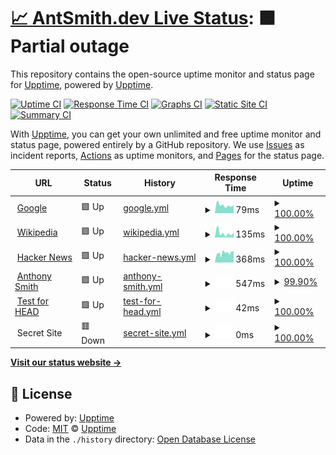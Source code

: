 # [📈 AntSmith.dev Live Status](https://Antsmith.dev): <!--live status--> **🟧 Partial outage**

This repository contains the open-source uptime monitor and status page for [Upptime](https://upptime.js.org), powered by [Upptime](https://github.com/upptime/upptime).

[![Uptime CI](https://github.com/upptime/upptime/workflows/Uptime%20CI/badge.svg)](https://github.com/upptime/upptime/actions?query=workflow%3A%22Uptime+CI%22)
[![Response Time CI](https://github.com/upptime/upptime/workflows/Response%20Time%20CI/badge.svg)](https://github.com/upptime/upptime/actions?query=workflow%3A%22Response+Time+CI%22)
[![Graphs CI](https://github.com/upptime/upptime/workflows/Graphs%20CI/badge.svg)](https://github.com/upptime/upptime/actions?query=workflow%3A%22Graphs+CI%22)
[![Static Site CI](https://github.com/upptime/upptime/workflows/Static%20Site%20CI/badge.svg)](https://github.com/upptime/upptime/actions?query=workflow%3A%22Static+Site+CI%22)
[![Summary CI](https://github.com/upptime/upptime/workflows/Summary%20CI/badge.svg)](https://github.com/upptime/upptime/actions?query=workflow%3A%22Summary+CI%22)

With [Upptime](https://upptime.js.org), you can get your own unlimited and free uptime monitor and status page, powered entirely by a GitHub repository. We use [Issues](https://github.com/upptime/upptime/issues) as incident reports, [Actions](https://github.com/upptime/upptime/actions) as uptime monitors, and [Pages](https://Antsmith.dev) for the status page.

<!--start: status pages-->
<!-- This summary is generated by Upptime (https://github.com/upptime/upptime) -->
<!-- Do not edit this manually, your changes will be overwritten -->
<!-- prettier-ignore -->
| URL | Status | History | Response Time | Uptime |
| --- | ------ | ------- | ------------- | ------ |
| <img alt="" src="https://favicons.githubusercontent.com/www.google.com" height="13"> [Google](https://www.google.com) | 🟩 Up | [google.yml](https://github.com/AntSmithCode/AntSmithDevUptime/commits/HEAD/history/google.yml) | <details><summary><img alt="Response time graph" src="./graphs/google/response-time-week.png" height="20"> 79ms</summary><br><a href="https://Antsmith.dev/history/google"><img alt="Response time 79" src="https://img.shields.io/endpoint?url=https%3A%2F%2Fraw.githubusercontent.com%2FAntSmithCode%2FAntSmithDevUptime%2FHEAD%2Fapi%2Fgoogle%2Fresponse-time.json"></a><br><a href="https://Antsmith.dev/history/google"><img alt="24-hour response time 79" src="https://img.shields.io/endpoint?url=https%3A%2F%2Fraw.githubusercontent.com%2FAntSmithCode%2FAntSmithDevUptime%2FHEAD%2Fapi%2Fgoogle%2Fresponse-time-day.json"></a><br><a href="https://Antsmith.dev/history/google"><img alt="7-day response time 79" src="https://img.shields.io/endpoint?url=https%3A%2F%2Fraw.githubusercontent.com%2FAntSmithCode%2FAntSmithDevUptime%2FHEAD%2Fapi%2Fgoogle%2Fresponse-time-week.json"></a><br><a href="https://Antsmith.dev/history/google"><img alt="30-day response time 81" src="https://img.shields.io/endpoint?url=https%3A%2F%2Fraw.githubusercontent.com%2FAntSmithCode%2FAntSmithDevUptime%2FHEAD%2Fapi%2Fgoogle%2Fresponse-time-month.json"></a><br><a href="https://Antsmith.dev/history/google"><img alt="1-year response time 79" src="https://img.shields.io/endpoint?url=https%3A%2F%2Fraw.githubusercontent.com%2FAntSmithCode%2FAntSmithDevUptime%2FHEAD%2Fapi%2Fgoogle%2Fresponse-time-year.json"></a></details> | <details><summary><a href="https://Antsmith.dev/history/google">100.00%</a></summary><a href="https://Antsmith.dev/history/google"><img alt="All-time uptime 100.00%" src="https://img.shields.io/endpoint?url=https%3A%2F%2Fraw.githubusercontent.com%2FAntSmithCode%2FAntSmithDevUptime%2FHEAD%2Fapi%2Fgoogle%2Fuptime.json"></a><br><a href="https://Antsmith.dev/history/google"><img alt="24-hour uptime 100.00%" src="https://img.shields.io/endpoint?url=https%3A%2F%2Fraw.githubusercontent.com%2FAntSmithCode%2FAntSmithDevUptime%2FHEAD%2Fapi%2Fgoogle%2Fuptime-day.json"></a><br><a href="https://Antsmith.dev/history/google"><img alt="7-day uptime 100.00%" src="https://img.shields.io/endpoint?url=https%3A%2F%2Fraw.githubusercontent.com%2FAntSmithCode%2FAntSmithDevUptime%2FHEAD%2Fapi%2Fgoogle%2Fuptime-week.json"></a><br><a href="https://Antsmith.dev/history/google"><img alt="30-day uptime 100.00%" src="https://img.shields.io/endpoint?url=https%3A%2F%2Fraw.githubusercontent.com%2FAntSmithCode%2FAntSmithDevUptime%2FHEAD%2Fapi%2Fgoogle%2Fuptime-month.json"></a><br><a href="https://Antsmith.dev/history/google"><img alt="1-year uptime 100.00%" src="https://img.shields.io/endpoint?url=https%3A%2F%2Fraw.githubusercontent.com%2FAntSmithCode%2FAntSmithDevUptime%2FHEAD%2Fapi%2Fgoogle%2Fuptime-year.json"></a></details>
| <img alt="" src="https://favicons.githubusercontent.com/en.wikipedia.org" height="13"> [Wikipedia](https://en.wikipedia.org) | 🟩 Up | [wikipedia.yml](https://github.com/AntSmithCode/AntSmithDevUptime/commits/HEAD/history/wikipedia.yml) | <details><summary><img alt="Response time graph" src="./graphs/wikipedia/response-time-week.png" height="20"> 135ms</summary><br><a href="https://Antsmith.dev/history/wikipedia"><img alt="Response time 125" src="https://img.shields.io/endpoint?url=https%3A%2F%2Fraw.githubusercontent.com%2FAntSmithCode%2FAntSmithDevUptime%2FHEAD%2Fapi%2Fwikipedia%2Fresponse-time.json"></a><br><a href="https://Antsmith.dev/history/wikipedia"><img alt="24-hour response time 45" src="https://img.shields.io/endpoint?url=https%3A%2F%2Fraw.githubusercontent.com%2FAntSmithCode%2FAntSmithDevUptime%2FHEAD%2Fapi%2Fwikipedia%2Fresponse-time-day.json"></a><br><a href="https://Antsmith.dev/history/wikipedia"><img alt="7-day response time 135" src="https://img.shields.io/endpoint?url=https%3A%2F%2Fraw.githubusercontent.com%2FAntSmithCode%2FAntSmithDevUptime%2FHEAD%2Fapi%2Fwikipedia%2Fresponse-time-week.json"></a><br><a href="https://Antsmith.dev/history/wikipedia"><img alt="30-day response time 187" src="https://img.shields.io/endpoint?url=https%3A%2F%2Fraw.githubusercontent.com%2FAntSmithCode%2FAntSmithDevUptime%2FHEAD%2Fapi%2Fwikipedia%2Fresponse-time-month.json"></a><br><a href="https://Antsmith.dev/history/wikipedia"><img alt="1-year response time 125" src="https://img.shields.io/endpoint?url=https%3A%2F%2Fraw.githubusercontent.com%2FAntSmithCode%2FAntSmithDevUptime%2FHEAD%2Fapi%2Fwikipedia%2Fresponse-time-year.json"></a></details> | <details><summary><a href="https://Antsmith.dev/history/wikipedia">100.00%</a></summary><a href="https://Antsmith.dev/history/wikipedia"><img alt="All-time uptime 100.00%" src="https://img.shields.io/endpoint?url=https%3A%2F%2Fraw.githubusercontent.com%2FAntSmithCode%2FAntSmithDevUptime%2FHEAD%2Fapi%2Fwikipedia%2Fuptime.json"></a><br><a href="https://Antsmith.dev/history/wikipedia"><img alt="24-hour uptime 100.00%" src="https://img.shields.io/endpoint?url=https%3A%2F%2Fraw.githubusercontent.com%2FAntSmithCode%2FAntSmithDevUptime%2FHEAD%2Fapi%2Fwikipedia%2Fuptime-day.json"></a><br><a href="https://Antsmith.dev/history/wikipedia"><img alt="7-day uptime 100.00%" src="https://img.shields.io/endpoint?url=https%3A%2F%2Fraw.githubusercontent.com%2FAntSmithCode%2FAntSmithDevUptime%2FHEAD%2Fapi%2Fwikipedia%2Fuptime-week.json"></a><br><a href="https://Antsmith.dev/history/wikipedia"><img alt="30-day uptime 100.00%" src="https://img.shields.io/endpoint?url=https%3A%2F%2Fraw.githubusercontent.com%2FAntSmithCode%2FAntSmithDevUptime%2FHEAD%2Fapi%2Fwikipedia%2Fuptime-month.json"></a><br><a href="https://Antsmith.dev/history/wikipedia"><img alt="1-year uptime 100.00%" src="https://img.shields.io/endpoint?url=https%3A%2F%2Fraw.githubusercontent.com%2FAntSmithCode%2FAntSmithDevUptime%2FHEAD%2Fapi%2Fwikipedia%2Fuptime-year.json"></a></details>
| <img alt="" src="https://favicons.githubusercontent.com/news.ycombinator.com" height="13"> [Hacker News](https://news.ycombinator.com) | 🟩 Up | [hacker-news.yml](https://github.com/AntSmithCode/AntSmithDevUptime/commits/HEAD/history/hacker-news.yml) | <details><summary><img alt="Response time graph" src="./graphs/hacker-news/response-time-week.png" height="20"> 368ms</summary><br><a href="https://Antsmith.dev/history/hacker-news"><img alt="Response time 386" src="https://img.shields.io/endpoint?url=https%3A%2F%2Fraw.githubusercontent.com%2FAntSmithCode%2FAntSmithDevUptime%2FHEAD%2Fapi%2Fhacker-news%2Fresponse-time.json"></a><br><a href="https://Antsmith.dev/history/hacker-news"><img alt="24-hour response time 411" src="https://img.shields.io/endpoint?url=https%3A%2F%2Fraw.githubusercontent.com%2FAntSmithCode%2FAntSmithDevUptime%2FHEAD%2Fapi%2Fhacker-news%2Fresponse-time-day.json"></a><br><a href="https://Antsmith.dev/history/hacker-news"><img alt="7-day response time 368" src="https://img.shields.io/endpoint?url=https%3A%2F%2Fraw.githubusercontent.com%2FAntSmithCode%2FAntSmithDevUptime%2FHEAD%2Fapi%2Fhacker-news%2Fresponse-time-week.json"></a><br><a href="https://Antsmith.dev/history/hacker-news"><img alt="30-day response time 330" src="https://img.shields.io/endpoint?url=https%3A%2F%2Fraw.githubusercontent.com%2FAntSmithCode%2FAntSmithDevUptime%2FHEAD%2Fapi%2Fhacker-news%2Fresponse-time-month.json"></a><br><a href="https://Antsmith.dev/history/hacker-news"><img alt="1-year response time 386" src="https://img.shields.io/endpoint?url=https%3A%2F%2Fraw.githubusercontent.com%2FAntSmithCode%2FAntSmithDevUptime%2FHEAD%2Fapi%2Fhacker-news%2Fresponse-time-year.json"></a></details> | <details><summary><a href="https://Antsmith.dev/history/hacker-news">100.00%</a></summary><a href="https://Antsmith.dev/history/hacker-news"><img alt="All-time uptime 99.95%" src="https://img.shields.io/endpoint?url=https%3A%2F%2Fraw.githubusercontent.com%2FAntSmithCode%2FAntSmithDevUptime%2FHEAD%2Fapi%2Fhacker-news%2Fuptime.json"></a><br><a href="https://Antsmith.dev/history/hacker-news"><img alt="24-hour uptime 100.00%" src="https://img.shields.io/endpoint?url=https%3A%2F%2Fraw.githubusercontent.com%2FAntSmithCode%2FAntSmithDevUptime%2FHEAD%2Fapi%2Fhacker-news%2Fuptime-day.json"></a><br><a href="https://Antsmith.dev/history/hacker-news"><img alt="7-day uptime 100.00%" src="https://img.shields.io/endpoint?url=https%3A%2F%2Fraw.githubusercontent.com%2FAntSmithCode%2FAntSmithDevUptime%2FHEAD%2Fapi%2Fhacker-news%2Fuptime-week.json"></a><br><a href="https://Antsmith.dev/history/hacker-news"><img alt="30-day uptime 100.00%" src="https://img.shields.io/endpoint?url=https%3A%2F%2Fraw.githubusercontent.com%2FAntSmithCode%2FAntSmithDevUptime%2FHEAD%2Fapi%2Fhacker-news%2Fuptime-month.json"></a><br><a href="https://Antsmith.dev/history/hacker-news"><img alt="1-year uptime 99.95%" src="https://img.shields.io/endpoint?url=https%3A%2F%2Fraw.githubusercontent.com%2FAntSmithCode%2FAntSmithDevUptime%2FHEAD%2Fapi%2Fhacker-news%2Fuptime-year.json"></a></details>
| <img alt="" src="https://favicons.githubusercontent.com/antsmith.dev" height="13"> [Anthony Smith](https://antsmith.dev) | 🟩 Up | [anthony-smith.yml](https://github.com/AntSmithCode/AntSmithDevUptime/commits/HEAD/history/anthony-smith.yml) | <details><summary><img alt="Response time graph" src="./graphs/anthony-smith/response-time-week.png" height="20"> 547ms</summary><br><a href="https://Antsmith.dev/history/anthony-smith"><img alt="Response time 646" src="https://img.shields.io/endpoint?url=https%3A%2F%2Fraw.githubusercontent.com%2FAntSmithCode%2FAntSmithDevUptime%2FHEAD%2Fapi%2Fanthony-smith%2Fresponse-time.json"></a><br><a href="https://Antsmith.dev/history/anthony-smith"><img alt="24-hour response time 481" src="https://img.shields.io/endpoint?url=https%3A%2F%2Fraw.githubusercontent.com%2FAntSmithCode%2FAntSmithDevUptime%2FHEAD%2Fapi%2Fanthony-smith%2Fresponse-time-day.json"></a><br><a href="https://Antsmith.dev/history/anthony-smith"><img alt="7-day response time 547" src="https://img.shields.io/endpoint?url=https%3A%2F%2Fraw.githubusercontent.com%2FAntSmithCode%2FAntSmithDevUptime%2FHEAD%2Fapi%2Fanthony-smith%2Fresponse-time-week.json"></a><br><a href="https://Antsmith.dev/history/anthony-smith"><img alt="30-day response time 564" src="https://img.shields.io/endpoint?url=https%3A%2F%2Fraw.githubusercontent.com%2FAntSmithCode%2FAntSmithDevUptime%2FHEAD%2Fapi%2Fanthony-smith%2Fresponse-time-month.json"></a><br><a href="https://Antsmith.dev/history/anthony-smith"><img alt="1-year response time 646" src="https://img.shields.io/endpoint?url=https%3A%2F%2Fraw.githubusercontent.com%2FAntSmithCode%2FAntSmithDevUptime%2FHEAD%2Fapi%2Fanthony-smith%2Fresponse-time-year.json"></a></details> | <details><summary><a href="https://Antsmith.dev/history/anthony-smith">99.90%</a></summary><a href="https://Antsmith.dev/history/anthony-smith"><img alt="All-time uptime 99.99%" src="https://img.shields.io/endpoint?url=https%3A%2F%2Fraw.githubusercontent.com%2FAntSmithCode%2FAntSmithDevUptime%2FHEAD%2Fapi%2Fanthony-smith%2Fuptime.json"></a><br><a href="https://Antsmith.dev/history/anthony-smith"><img alt="24-hour uptime 99.28%" src="https://img.shields.io/endpoint?url=https%3A%2F%2Fraw.githubusercontent.com%2FAntSmithCode%2FAntSmithDevUptime%2FHEAD%2Fapi%2Fanthony-smith%2Fuptime-day.json"></a><br><a href="https://Antsmith.dev/history/anthony-smith"><img alt="7-day uptime 99.90%" src="https://img.shields.io/endpoint?url=https%3A%2F%2Fraw.githubusercontent.com%2FAntSmithCode%2FAntSmithDevUptime%2FHEAD%2Fapi%2Fanthony-smith%2Fuptime-week.json"></a><br><a href="https://Antsmith.dev/history/anthony-smith"><img alt="30-day uptime 99.98%" src="https://img.shields.io/endpoint?url=https%3A%2F%2Fraw.githubusercontent.com%2FAntSmithCode%2FAntSmithDevUptime%2FHEAD%2Fapi%2Fanthony-smith%2Fuptime-month.json"></a><br><a href="https://Antsmith.dev/history/anthony-smith"><img alt="1-year uptime 99.99%" src="https://img.shields.io/endpoint?url=https%3A%2F%2Fraw.githubusercontent.com%2FAntSmithCode%2FAntSmithDevUptime%2FHEAD%2Fapi%2Fanthony-smith%2Fuptime-year.json"></a></details>
| <img alt="" src="https://favicons.githubusercontent.com/www.google.com" height="13"> [Test for HEAD](https://www.google.com) | 🟩 Up | [test-for-head.yml](https://github.com/AntSmithCode/AntSmithDevUptime/commits/HEAD/history/test-for-head.yml) | <details><summary><img alt="Response time graph" src="./graphs/test-for-head/response-time-week.png" height="20"> 42ms</summary><br><a href="https://Antsmith.dev/history/test-for-head"><img alt="Response time 39" src="https://img.shields.io/endpoint?url=https%3A%2F%2Fraw.githubusercontent.com%2FAntSmithCode%2FAntSmithDevUptime%2FHEAD%2Fapi%2Ftest-for-head%2Fresponse-time.json"></a><br><a href="https://Antsmith.dev/history/test-for-head"><img alt="24-hour response time 45" src="https://img.shields.io/endpoint?url=https%3A%2F%2Fraw.githubusercontent.com%2FAntSmithCode%2FAntSmithDevUptime%2FHEAD%2Fapi%2Ftest-for-head%2Fresponse-time-day.json"></a><br><a href="https://Antsmith.dev/history/test-for-head"><img alt="7-day response time 42" src="https://img.shields.io/endpoint?url=https%3A%2F%2Fraw.githubusercontent.com%2FAntSmithCode%2FAntSmithDevUptime%2FHEAD%2Fapi%2Ftest-for-head%2Fresponse-time-week.json"></a><br><a href="https://Antsmith.dev/history/test-for-head"><img alt="30-day response time 46" src="https://img.shields.io/endpoint?url=https%3A%2F%2Fraw.githubusercontent.com%2FAntSmithCode%2FAntSmithDevUptime%2FHEAD%2Fapi%2Ftest-for-head%2Fresponse-time-month.json"></a><br><a href="https://Antsmith.dev/history/test-for-head"><img alt="1-year response time 39" src="https://img.shields.io/endpoint?url=https%3A%2F%2Fraw.githubusercontent.com%2FAntSmithCode%2FAntSmithDevUptime%2FHEAD%2Fapi%2Ftest-for-head%2Fresponse-time-year.json"></a></details> | <details><summary><a href="https://Antsmith.dev/history/test-for-head">100.00%</a></summary><a href="https://Antsmith.dev/history/test-for-head"><img alt="All-time uptime 100.00%" src="https://img.shields.io/endpoint?url=https%3A%2F%2Fraw.githubusercontent.com%2FAntSmithCode%2FAntSmithDevUptime%2FHEAD%2Fapi%2Ftest-for-head%2Fuptime.json"></a><br><a href="https://Antsmith.dev/history/test-for-head"><img alt="24-hour uptime 100.00%" src="https://img.shields.io/endpoint?url=https%3A%2F%2Fraw.githubusercontent.com%2FAntSmithCode%2FAntSmithDevUptime%2FHEAD%2Fapi%2Ftest-for-head%2Fuptime-day.json"></a><br><a href="https://Antsmith.dev/history/test-for-head"><img alt="7-day uptime 100.00%" src="https://img.shields.io/endpoint?url=https%3A%2F%2Fraw.githubusercontent.com%2FAntSmithCode%2FAntSmithDevUptime%2FHEAD%2Fapi%2Ftest-for-head%2Fuptime-week.json"></a><br><a href="https://Antsmith.dev/history/test-for-head"><img alt="30-day uptime 100.00%" src="https://img.shields.io/endpoint?url=https%3A%2F%2Fraw.githubusercontent.com%2FAntSmithCode%2FAntSmithDevUptime%2FHEAD%2Fapi%2Ftest-for-head%2Fuptime-month.json"></a><br><a href="https://Antsmith.dev/history/test-for-head"><img alt="1-year uptime 100.00%" src="https://img.shields.io/endpoint?url=https%3A%2F%2Fraw.githubusercontent.com%2FAntSmithCode%2FAntSmithDevUptime%2FHEAD%2Fapi%2Ftest-for-head%2Fuptime-year.json"></a></details>
| <img alt="" src="https://favicons.githubusercontent.com/null" height="13"> Secret Site | 🟥 Down | [secret-site.yml](https://github.com/AntSmithCode/AntSmithDevUptime/commits/HEAD/history/secret-site.yml) | <details><summary><img alt="Response time graph" src="./graphs/secret-site/response-time-week.png" height="20"> 0ms</summary><br><a href="https://Antsmith.dev/history/secret-site"><img alt="Response time 0" src="https://img.shields.io/endpoint?url=https%3A%2F%2Fraw.githubusercontent.com%2FAntSmithCode%2FAntSmithDevUptime%2FHEAD%2Fapi%2Fsecret-site%2Fresponse-time.json"></a><br><a href="https://Antsmith.dev/history/secret-site"><img alt="24-hour response time 0" src="https://img.shields.io/endpoint?url=https%3A%2F%2Fraw.githubusercontent.com%2FAntSmithCode%2FAntSmithDevUptime%2FHEAD%2Fapi%2Fsecret-site%2Fresponse-time-day.json"></a><br><a href="https://Antsmith.dev/history/secret-site"><img alt="7-day response time 0" src="https://img.shields.io/endpoint?url=https%3A%2F%2Fraw.githubusercontent.com%2FAntSmithCode%2FAntSmithDevUptime%2FHEAD%2Fapi%2Fsecret-site%2Fresponse-time-week.json"></a><br><a href="https://Antsmith.dev/history/secret-site"><img alt="30-day response time 0" src="https://img.shields.io/endpoint?url=https%3A%2F%2Fraw.githubusercontent.com%2FAntSmithCode%2FAntSmithDevUptime%2FHEAD%2Fapi%2Fsecret-site%2Fresponse-time-month.json"></a><br><a href="https://Antsmith.dev/history/secret-site"><img alt="1-year response time 0" src="https://img.shields.io/endpoint?url=https%3A%2F%2Fraw.githubusercontent.com%2FAntSmithCode%2FAntSmithDevUptime%2FHEAD%2Fapi%2Fsecret-site%2Fresponse-time-year.json"></a></details> | <details><summary><a href="https://Antsmith.dev/history/secret-site">100.00%</a></summary><a href="https://Antsmith.dev/history/secret-site"><img alt="All-time uptime 99.92%" src="https://img.shields.io/endpoint?url=https%3A%2F%2Fraw.githubusercontent.com%2FAntSmithCode%2FAntSmithDevUptime%2FHEAD%2Fapi%2Fsecret-site%2Fuptime.json"></a><br><a href="https://Antsmith.dev/history/secret-site"><img alt="24-hour uptime 100.00%" src="https://img.shields.io/endpoint?url=https%3A%2F%2Fraw.githubusercontent.com%2FAntSmithCode%2FAntSmithDevUptime%2FHEAD%2Fapi%2Fsecret-site%2Fuptime-day.json"></a><br><a href="https://Antsmith.dev/history/secret-site"><img alt="7-day uptime 100.00%" src="https://img.shields.io/endpoint?url=https%3A%2F%2Fraw.githubusercontent.com%2FAntSmithCode%2FAntSmithDevUptime%2FHEAD%2Fapi%2Fsecret-site%2Fuptime-week.json"></a><br><a href="https://Antsmith.dev/history/secret-site"><img alt="30-day uptime 100.00%" src="https://img.shields.io/endpoint?url=https%3A%2F%2Fraw.githubusercontent.com%2FAntSmithCode%2FAntSmithDevUptime%2FHEAD%2Fapi%2Fsecret-site%2Fuptime-month.json"></a><br><a href="https://Antsmith.dev/history/secret-site"><img alt="1-year uptime 99.92%" src="https://img.shields.io/endpoint?url=https%3A%2F%2Fraw.githubusercontent.com%2FAntSmithCode%2FAntSmithDevUptime%2FHEAD%2Fapi%2Fsecret-site%2Fuptime-year.json"></a></details>

<!--end: status pages-->

[**Visit our status website →**](https://Antsmith.dev)

## 📄 License

- Powered by: [Upptime](https://github.com/upptime/upptime)
- Code: [MIT](./LICENSE) © [Upptime](https://upptime.js.org)
- Data in the `./history` directory: [Open Database License](https://opendatacommons.org/licenses/odbl/1-0/)

